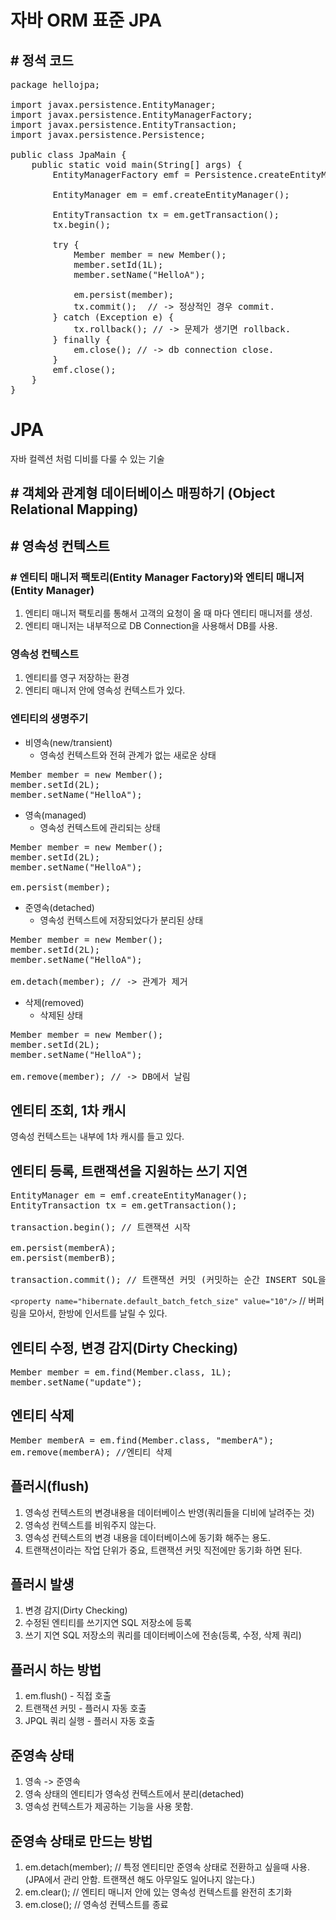 # 자바 ORM 표준 JPA 
## # 정석 코드

<pre>
package hellojpa;

import javax.persistence.EntityManager;
import javax.persistence.EntityManagerFactory;
import javax.persistence.EntityTransaction;
import javax.persistence.Persistence;

public class JpaMain {
    public static void main(String[] args) {
        EntityManagerFactory emf = Persistence.createEntityManagerFactory("hello");

        EntityManager em = emf.createEntityManager();

        EntityTransaction tx = em.getTransaction();
        tx.begin();

        try {
            Member member = new Member();
            member.setId(1L);
            member.setName("HelloA");

            em.persist(member);
            tx.commit();  // -> 정상적인 경우 commit.
        } catch (Exception e) {
            tx.rollback(); // -> 문제가 생기면 rollback.
        } finally {
            em.close(); // -> db connection close.
        }
        emf.close();
    }
}
</pre>

# JPA
자바 컬렉션 처럼 디비를 다룰 수 있는 기술
## # 객체와 관계형 데이터베이스 매핑하기 (Object Relational Mapping)

## # 영속성 컨텍스트
### # 엔티티 매니저 팩토리(Entity Manager Factory)와 엔티티 매니저(Entity Manager)
1. 엔티티 매니저 팩토리를 통해서 고객의 요청이 올 때 마다 엔티티 매니저를 생성.
2. 엔티티 매니저는 내부적으로 DB Connection을 사용해서 DB를 사용.

### 영속성 컨텍스트
1. 엔티티를 영구 저장하는 환경
2. 엔티티 매니저 안에 영속성 컨텍스트가 있다.
### 엔티티의 생명주기
- 비영속(new/transient)
  - 영속성 컨텍스트와 전혀 관계가 없는 새로운 상태
<pre>
Member member = new Member();
member.setId(2L);
member.setName("HelloA");
</pre>
- 영속(managed)
  - 영속성 컨텍스트에 관리되는 상태
<pre>
Member member = new Member();
member.setId(2L);
member.setName("HelloA");

em.persist(member);
</pre>
- 준영속(detached)
  - 영속성 컨텍스트에 저장되었다가 분리된 상태
<pre>
Member member = new Member();
member.setId(2L);
member.setName("HelloA");

em.detach(member); // -> 관계가 제거
</pre>
- 삭제(removed)
  - 삭제된 상태
<pre>
Member member = new Member();
member.setId(2L);
member.setName("HelloA");

em.remove(member); // -> DB에서 날림
</pre>

## 엔티티 조회, 1차 캐시
영속성 컨텍스트는 내부에 1차 캐시를 들고 있다.

## 엔티티 등록,  트랜잭션을 지원하는 쓰기 지연
<pre>
EntityManager em = emf.createEntityManager();
EntityTransaction tx = em.getTransaction();

transaction.begin(); // 트랜잭션 시작

em.persist(memberA);
em.persist(memberB);

transaction.commit(); // 트랜잭션 커밋 (커밋하는 순간 INSERT SQL을 보냄)
</pre>

``<property name="hibernate.default_batch_fetch_size" value="10"/>`` // 버퍼링을 모아서, 한방에 인서트를 날릴 수 있다.

## 엔티티 수정, 변경 감지(Dirty Checking)
<pre>
Member member = em.find(Member.class, 1L);
member.setName("update");
</pre>

## 엔티티 삭제
<pre>
Member memberA = em.find(Member.class, "memberA");
em.remove(memberA); //엔티티 삭제
</pre>

## 플러시(flush)
1. 영속성 컨텍스트의 변경내용을 데이터베이스 반영(쿼리들을 디비에 날려주는 것)
2. 영속성 컨텍스트를 비워주지 않는다.
3. 영속성 컨텍스트의 변경 내용을 데이터베이스에 동기화 해주는 용도.
4. 트랜잭션이라는 작업 단위가 중요, 트랜잭션 커밋 직전에만 동기화 하면 된다.

## 플러시 발생
1. 변경 감지(Dirty Checking)
2. 수정된 엔티티를 쓰기지연 SQL 저장소에 등록
3. 쓰기 지연 SQL 저장소의 쿼리를 데이터베이스에 전송(등록, 수정, 삭제 쿼리)

## 플러시 하는 방법
1. em.flush() - 직접 호출
2. 트랜잭션 커밋 - 플러시 자동 호출
3. JPQL 쿼리 실행 - 플러시 자동 호출

## 준영속 상태
1. 영속 -> 준영속
2. 영속 상태의 엔티티가 영속성 컨텍스트에서 분리(detached)
3. 영속성 컨텍스트가 제공하는 기능을 사용 못함.

## 준영속 상태로 만드는 방법
1. em.detach(member); // 특정 엔티티만 준영속 상태로 전환하고 싶을때 사용.(JPA에서 관리 안함. 트랜잭션 해도 아무일도 일어나지 않는다.)
2. em.clear(); // 엔티티 매니저 안에 있는 영속성 컨텍스트를 완전히 초기화
3. em.close(); // 영속성 컨텍스트를 종료

